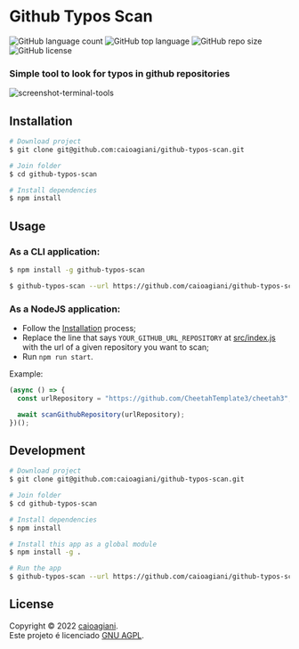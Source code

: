 <!--
/*
 * Thanks for downloading this project, if you have any ideas, tweaks, etc...
 * fork the repository and create a Pull Request.
 */
-->

# Github Typos Scan

<div align="left">
  <img alt="GitHub language count" src="https://img.shields.io/github/languages/count/caioagiani/github-typos-scan">
  <img alt="GitHub top language" src="https://img.shields.io/github/languages/top/caioagiani/github-typos-scan">
  <img alt="GitHub repo size" src="https://img.shields.io/github/repo-size/caioagiani/github-typos-scan">
  <img alt="GitHub license" src="https://img.shields.io/badge/license-GNU%20AGPL-blue.svg">
</div>

<h3 align="left">Simple tool to look for typos in github repositories</h3>

![screenshot-terminal-tools](https://github.com/caioagiani/github-typos-scan/blob/main/.github/assets/terminal.png)

## Installation

```bash
# Download project
$ git clone git@github.com:caioagiani/github-typos-scan.git

# Join folder
$ cd github-typos-scan

# Install dependencies
$ npm install
```

## Usage

### As a CLI application:

```bash
$ npm install -g github-typos-scan

$ github-typos-scan --url https://github.com/caioagiani/github-typos-scan
```

### As a NodeJS application:

- Follow the [Installation](#installation) process;
- Replace the line that says `YOUR_GITHUB_URL_REPOSITORY` at [src/index.js](./src/index.js) with the url of a given repository you want to scan;
- Run `npm run start`.

Example:

```js
(async () => {
  const urlRepository = "https://github.com/CheetahTemplate3/cheetah3";

  await scanGithubRepository(urlRepository);
})();
```

## Development

```bash
# Download project
$ git clone git@github.com:caioagiani/github-typos-scan.git

# Join folder
$ cd github-typos-scan

# Install dependencies
$ npm install

# Install this app as a global module
$ npm install -g .

# Run the app
$ github-typos-scan --url https://github.com/caioagiani/github-typos-scan
```

## License

Copyright © 2022 [caioagiani](https://github.com/caioagiani).<br />
Este projeto é licenciado [GNU AGPL](https://github.com/caioagiani/github-typos-scan/blob/master/LICENSE).
